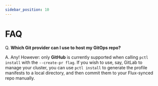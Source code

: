 ```yaml
---
sidebar_position: 10
---
```


# FAQ

Q. **Which Git provider can I use to host my GitOps repo?**

A. Any! However: only **GitHub** is currently supported when calling `pctl install`
   with the `--create-pr flag`.  If you wish to use, say, GitLab to manage your cluster,
   you can use `pctl install` to generate the profile manifests to a local directory,
   and then commit them to your Flux-synced repo manually.
